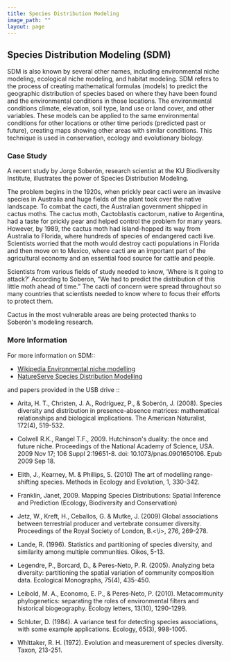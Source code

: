 ```yaml
---
title: Species Distribution Modeling
image_path: ""
layout: page
---
```


## Species Distribution Modeling (SDM) 
SDM is also known by several other names, 
including environmental niche modeling, ecological niche modeling, and habitat 
modeling.  SDM refers to the process of creating mathematical formulas (models) 
to predict the geographic distribution of species based on where they have been 
found and the environmental conditions in those locations. The environmental 
conditions climate, elevation, soil type, land use or land cover, and other 
variables.  These models can be applied to the same environmental conditions 
for other locations or other time periods (predicted past or future), creating 
maps showing other areas with similar conditions. This technique is used in 
conservation, ecology and evolutionary biology.

### Case Study
A recent study by Jorge Soberón, research scientist at the KU Biodiversity 
Institute, illustrates the power of Species Distribution Modeling.

The problem begins in the 1920s, when prickly pear cacti were an invasive 
species in Australia and huge fields of the plant took over the native 
landscape. To combat the cacti, the Australian government shipped in cactus 
moths.  The cactus moth, Cactoblastis cactorum, native to Argentina, had a taste 
for prickly pear and helped control the problem for many years. However, by 
1989, the cactus moth had island-hopped its way from Australia to Florida, where 
hundreds of species of endangered cacti live. Scientists worried that the moth 
would destroy cacti populations in Florida and then move on to Mexico, where 
cacti are an important part of the agricultural economy and an essential food 
source for cattle and people.

Scientists from various fields of study needed to know, ‘Where is it going to 
attack?’ According to Soberon, “We had to predict the distribution of this 
little moth ahead of time.” The cacti of concern were spread throughout so many 
countries that scientists needed to know where to focus their efforts to protect 
them.

Cactus in the most vulnerable areas are being protected thanks to Soberón's 
modeling research.

### More Information

For more information on SDM::

* [Wikipedia Environmental niche modelling](https://en.wikipedia.org/wiki/Environmental_niche_modelling)
* [NatureServe Species Distribution Modelling](http://www.natureserve.org/conservation-tools/species-distribution-modeling)

and papers provided in the USB drive ::

* Arita, H. T., Christen, J. A., Rodríguez, P., & Soberón, J. (2008). 
  Species diversity and distribution in presence-absence matrices: mathematical 
  relationships and biological implications. The American Naturalist, 
  172(4), 519-532.

* Colwell R.K., Rangel T.F., 2009. Hutchinson's duality: the once and future 
  niche. Proceedings of the National Academy of Science, USA. 2009 Nov 17; 106 
  Suppl 2:19651-8. doi: 10.1073/pnas.0901650106. Epub 2009 Sep 18.

* Elith, J., Kearney, M. & Phillips, S. (2010) The art of modelling range-shifting 
  species. Methods in Ecology and Evolution, 1, 330-342.

* Franklin, Janet, 2009.  Mapping Species Distributions: Spatial Inference and 
  Prediction (Ecology, Biodiversity and Conservation)

* Jetz, W., Kreft, H., Ceballos, G. & Mutke, J. (2009) Global associations 
  between terrestrial producer and vertebrate consumer diversity. Proceedings of 
  the Royal Society of London, B.<\i>, 276, 269-278.

* Lande, R. (1996). Statistics and partitioning of species diversity, and 
  similarity among multiple communities. Oikos, 5-13.

* Legendre, P., Borcard, D., & Peres-Neto, P. R. (2005). Analyzing beta 
  diversity: partitioning the spatial variation of community composition data.
  Ecological Monographs, 75(4), 435-450.

* Leibold, M. A., Economo, E. P., & Peres‐Neto, P. (2010). Metacommunity 
  phylogenetics: separating the roles of environmental filters and historical 
  biogeography. Ecology letters, 13(10), 1290-1299.

* Schluter, D. (1984). A variance test for detecting species associations, with 
  some example applications. Ecology, 65(3), 998-1005.

* Whittaker, R. H. (1972). Evolution and measurement of species diversity. 
  Taxon, 213-251.

